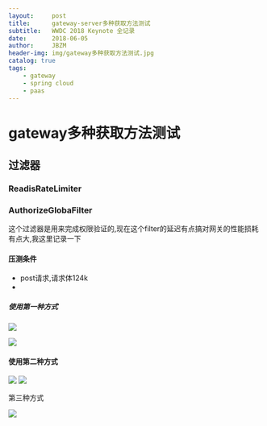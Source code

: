 ```yaml
---
layout:     post
title:      gateway-server多种获取方法测试
subtitle:   WWDC 2018 Keynote 全记录
date:       2018-06-05
author:     JBZM
header-img: img/gateway多种获取方法测试.jpg
catalog: true
tags:
	- gateway
	- spring cloud
	- paas
---
```


# gateway多种获取方法测试

## 过滤器

### ReadisRateLimiter

### AuthorizeGlobaFilter

这个过滤器是用来完成权限验证的,现在这个filter的延迟有点搞对网关的性能损耗有点大,我这里记录一下

#### 压测条件

- post请求,请求体124k
- 

##### 使用第一种方式

![](https://tva1.sinaimg.cn/large/006y8mN6ly1g6oms25isij313k0u04cr.jpg)

![](https://tva1.sinaimg.cn/large/006y8mN6ly1g6ondwdb2yj314j02lq37.jpg)
#### 使用第二种方式

![](https://tva1.sinaimg.cn/large/006y8mN6ly1g6omw8h9nlj31820s4495.jpg)
![](https://tva1.sinaimg.cn/large/006y8mN6ly1g6onf71253j314i02it8z.jpg)

第三种方式

![](https://tva1.sinaimg.cn/large/006y8mN6ly1g6oo0eoi08j314b01z0sz.jpg)